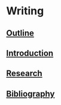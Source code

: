 # Writing
## [Outline](https://github.com/compagnb/thesis/blob/master/writing/outLine.md)
## [Introduction](https://github.com/compagnb/thesis/blob/master/writing/introduction.md)
## [Research](https://github.com/compagnb/thesis/blob/master/writing/research.md)
## [Bibliography](https://github.com/compagnb/thesis/blob/master/writing/readingList.md)

